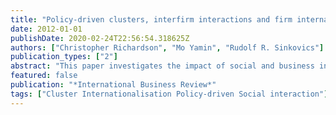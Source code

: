 ```yaml
---
title: "Policy-driven clusters, interfirm interactions and firm internationalisation: Some insights from Malaysia's Multimedia Super Corridor"
date: 2012-01-01
publishDate: 2020-02-24T22:56:54.318625Z
authors: ["Christopher Richardson", "Mo Yamin", "Rudolf R. Sinkovics"]
publication_types: ["2"]
abstract: "This paper investigates the impact of social and business interactions on firm internationalisation within the context of an industrial cluster created from scratch by policymakers. Based on in-depth interviews with firms in Malaysia's Multimedia Super Corridor cluster, our findings suggest that a permanent cluster of this nature may not be able to stimulate the development of frequent, spontaneous, informal interaction and rich social networks often seen in ‘organic’ clusters, thus limiting the cluster's effect on firm internationalisation. However, the paper also shows that ‘temporary clusters’, such as trade shows and conferences, organised by policymakers on a regular basis within the broader context of the permanent cluster, can help firms to quickly acquire relevant knowledge."
featured: false
publication: "*International Business Review*"
tags: ["Cluster Internationalisation Policy-driven Social interaction"]
---
```


